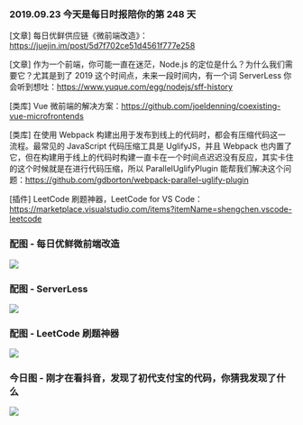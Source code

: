 ### 2019.09.23 今天是每日时报陪你的第 248 天

[文章] 每日优鲜供应链《微前端改造》：<https://juejin.im/post/5d7f702ce51d4561f777e258>

[文章] 作为一个前端，你可能一直在迷茫，Node.js 的定位是什么？为什么我们需要它？尤其是到了 2019 这个时间点，未来一段时间内，有一个词 ServerLess 你会听到想吐：<https://www.yuque.com/egg/nodejs/sff-history>

[类库] Vue 微前端的解决方案：<https://github.com/joeldenning/coexisting-vue-microfrontends>

[类库] 在使用 Webpack 构建出用于发布到线上的代码时，都会有压缩代码这一流程。最常见的 JavaScript 代码压缩工具是 UglifyJS，并且 Webpack 也内置了它，但在构建用于线上的代码时构建一直卡在一个时间点迟迟没有反应，其实卡住的这个时候就是在进行代码压缩，所以 ParallelUglifyPlugin 能帮我们解决这个问题：<https://github.com/gdborton/webpack-parallel-uglify-plugin>

[插件] LeetCode 刷题神器，LeetCode for VS Code：<https://marketplace.visualstudio.com/items?itemName=shengchen.vscode-leetcode>

### 配图 - 每日优鲜微前端改造
![](http://qn.40zhe.com/16d49638117b10c4)

### 配图 - ServerLess
![](https://cdn.nlark.com/yuque/0/2019/png/84182/1565169745867-18d36d44-1d5a-44ba-971e-0286e24fda96.png?x-oss-process=image/resize,w_1492)

### 配图 - LeetCode 刷题神器
![](https://raw.githubusercontent.com/jdneo/vscode-leetcode/master/docs/gifs/demo.gif)

### 今日图 - 刚才在看抖音，发现了初代支付宝的代码，你猜我发现了什么
![](http://qn.40zhe.com/16d37a7f328205b0)
